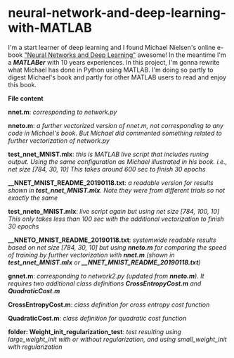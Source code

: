 # neural-network-and-deep-learning-with-MATLAB
I'm a start learner of deep learning and I found Michael Nielsen's online e-book ["Neural Networks and Deep Learning"](http://neuralnetworksanddeeplearning.com/) awesome! In the meantime I'm a **_MATLABer_** with 10 years experiences. In this project, I'm gonna rewrite what Michael has done in Python using MATLAB. I'm doing so partly to digest Michael's book and partly for other MATLAB users to read and enjoy this book.

**File content**

  **nnet.m**: _corresponding to network.py_
  
  **nneto.m**: _a further vectorized version of nnet.m, not corresponding to any code in Michael's book. But Michael did commented something related to further vectorization of network.py_
  
  **test_nnet_MNIST.mlx**: _this is MATLAB live script that includes runing output. Using the same configuration as Michael illustrated in his book. i.e., net size [784, 30, 10] This takes around 600 sec to finish 30 epochs_
  
  **__NNET_MNIST_README_20190118.txt**: _a readable version for results shown in **test_nnet_MNIST.mlx**. Note they were from different trials so not exactly the same_
  
  **test_nneto_MNIST.mlx**: _live script again but using net size [784, 100, 10] This only takes less than 100 sec with the additional vectorization to finish 30 epochs_
  
  **__NNETO_MNIST_README_20190118.txt**: _systemwide readable results based on net size [784, 30, 10] but using **nneto.m** for comparing the speed of training by further vectorization with **nnet.m** (shown in **test_nnet_MNIST.mlx** or **__NNET_MNIST_README_20190118.txt**)_

  **gnnet.m**: _corresponding to network2.py (updated from **nneto.m**). It requires two additional class definitions **CrossEntropyCost.m** and **QuadraticCost.m**_

  **CrossEntropyCost.m**: _class definition for cross entropy cost function_

  **QuadraticCost.m**: _class definition for quadratic cost function_

  **folder: Weight_init_regularization_test**: _test resulting using large_weight_init with or without regularization, and using small_weight_init with regularization_
